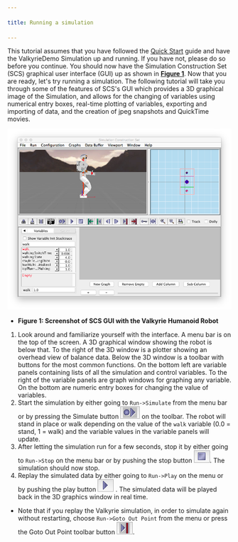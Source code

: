 ```yaml
---

title: Running a simulation

---
```

This tutorial assumes that you have followed the [Quick Start] guide and have the ValkyrieDemo Simulation up and running.  If you have not, please do so before you continue.  You should now have the Simulation Construction Set (SCS) graphical user interface (GUI) up as shown in **[Figure 1]**.  Now that you are ready, let's try running a simulation. The following tutorial will take you through some of the features of SCS's GUI which provides a 3D graphical image of the Simulation, and allows for the changing of variables using numerical entry boxes, real-time plotting of variables, exporting and importing of data, and the creation of jpeg snapshots and QuickTime movies.

<a name="figure1"></a>![SCSGUI](/resources/images/scs-tutorials/scsGUI.png)

* **Figure 1: Screenshot of SCS GUI with the Valkyrie Humanoid Robot**

1. Look around and familiarize yourself with the interface. A menu bar is on the top of the screen. A 3D graphical window showing the robot is below that. To the right of the 3D window is a plotter showing an overhead view of balance data. Below the 3D window is a toolbar with buttons for the most common functions. On the bottom left are variable panels containing lists of all the simulation and control variables. To the right of the variable panels are graph windows for graphing any variable. On the bottom are numeric entry boxes for changing the value of variables.
2. Start the simulation by either going to `Run->Simulate` from the menu bar or by pressing the Simulate button ![SimulateButton](/resources/images/scs-tutorials/scsSimulateButton.png) on the toolbar. The robot will stand in place or walk depending on the value of the `walk` variable (0.0 = stand, 1 = walk) and the variable values in the variable panels will update.
3. After letting the simulation run for a few seconds, stop it by either going to `Run->Stop` on the menu bar or by pushing the stop button ![Stop](/resources/images/scs-tutorials/scsStopButton.png). The simulation should now stop.
4. Replay the simulated data by either going to `Run->Play` on the menu or by pushing the play button ![Replay](/resources/images/scs-tutorials/scsReplayButton.png) . The simulated data will be played back in the 3D graphics window in real time.

* Note that if you replay the Valkyrie simulation, in order to simulate again without restarting, choose `Run->Goto Out Point` from the menu or press the Goto Out Point toolbar button ![GotoOut](/resources/images/scs-tutorials/scsGotoOutPointButton.png).

[Quick Start]: /quickstart
[Figure 1]: #figure1